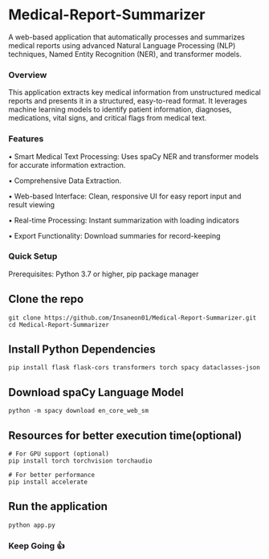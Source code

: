 # Medical-Report-Summarizer
A web-based application that automatically processes and summarizes medical reports using advanced Natural Language Processing (NLP) techniques, Named Entity Recognition (NER), and transformer models.
<h3>Overview</h3>
This application extracts key medical information from unstructured medical reports and presents it in a structured, easy-to-read format. It leverages machine learning models to identify patient information, diagnoses, medications, vital signs, and critical flags from medical text.
<h3>Features</h3>

• Smart Medical Text Processing: Uses spaCy NER and transformer models for accurate information extraction.

• Comprehensive Data Extraction.

• Web-based Interface: Clean, responsive UI for easy report input and result viewing

• Real-time Processing: Instant summarization with loading indicators

• Export Functionality: Download summaries for record-keeping



<h3>Quick Setup</h3>

Prerequisites: Python 3.7 or higher, pip package manager

Clone the repo
---------------

```
git clone https://github.com/Insaneon01/Medical-Report-Summarizer.git
cd Medical-Report-Summarizer
```

Install Python Dependencies
----------------------------

```
pip install flask flask-cors transformers torch spacy dataclasses-json
```

Download spaCy Language Model
------------------------------

```
python -m spacy download en_core_web_sm
```

Resources for better execution time(optional)
----------------------------------------------

```
# For GPU support (optional)
pip install torch torchvision torchaudio

# For better performance
pip install accelerate
```

Run the application
--------------------

```
python app.py
```


<h3>Keep Going 👍</h3>

